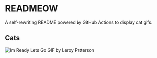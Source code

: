 # READMEOW

A self-rewriting README powered by GitHub Actions to display cat gifs.

## Cats

![Im Ready Lets Go GIF by Leroy Patterson](https://media0.giphy.com/media/CjmvTCZf2U3p09Cn0h/200.gif?cid=9acd02daqxhtrsw6egw3esc5aohvwcm0696yv0g27gm2oi6q&ep=v1_gifs_search&rid=200.gif&ct=g)
